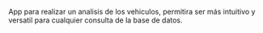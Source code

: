 App para realizar un analisis de los vehiculos,  permitira ser más intuitivo y versatil para cualquier consulta de la base de datos. 
